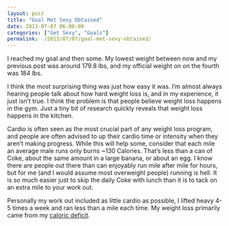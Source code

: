 ```yaml
---
layout: post
title: "Goal Met Sexy Obtained"
date: 2013-07-07 06:00:00
categories: ["Get Sexy", "Goals"]
permalink:  /2013/07/07/goal-met-sexy-obtained/
---
```


I reached my goal and then some.  My lowest weight between now and my previous post was around 179.8 lbs, and my
official weight on on the fourth was 184 lbs.

I think the most surprising thing was just how easy it was.  I’m almost always hearing people talk about how hard weight
loss is, and in my experience, it just isn’t true.  I think the problem is that people believe weight loss happens in
the gym.  Just a tiny bit of research quickly reveals that weight loss happens in the kitchen.

Cardio is often seen as the most crucial part of any weight loss program, and people are often advised to up their
cardio time or intensity when they aren’t making progress.  While this will help some, consider that each mile an
average male runs only burns ~130 Calories.  That’s less than a can of Coke, about the same amount in a large banana, or
about an egg.  I know there are people out there than can enjoyably run mile after mile for hours, but for me (and I
would assume most overweight people) running is hell.  It is so much easier just to skip the daily Coke with lunch than
it is to tack on an extra mile to your work out.

Personally my work out included as little cardio as possible, I lifted heavy 4-5 times a week and ran less than a mile
each time.  My weight loss primarily came from my [caloric deficit]({{site.url}}/2013/04/17/losing-weight-by-the-numbers/).